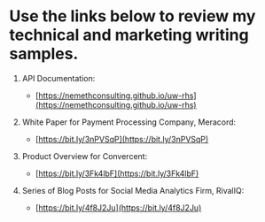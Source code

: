 # Use the links below to review my technical and marketing writing samples.

1. API Documentation:

   - [https://nemethconsulting.github.io/uw-rhs](https://nemethconsulting.github.io/uw-rhs)

2. White Paper for Payment Processing Company, Meracord:
   
   - [https://bit.ly/3nPVSqP](https://bit.ly/3nPVSqP)

3. Product Overview for Convercent:

   - [https://bit.ly/3Fk4lbF](https://bit.ly/3Fk4lbF)

4. Series of Blog Posts for Social Media Analytics Firm, RivalIQ:

   - [https://bit.ly/4f8J2Ju](https://bit.ly/4f8J2Ju)

